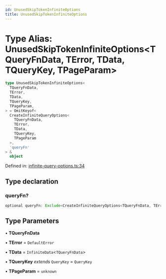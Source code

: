 ```yaml
---
id: UnusedSkipTokenInfiniteOptions
title: UnusedSkipTokenInfiniteOptions
---
```


<!-- DO NOT EDIT: this page is autogenerated from the type comments -->

# Type Alias: UnusedSkipTokenInfiniteOptions\<TQueryFnData, TError, TData, TQueryKey, TPageParam\>

```ts
type UnusedSkipTokenInfiniteOptions<
  TQueryFnData,
  TError,
  TData,
  TQueryKey,
  TPageParam,
> = OmitKeyof<
  CreateInfiniteQueryOptions<
    TQueryFnData,
    TError,
    TData,
    TQueryKey,
    TPageParam
  >,
  'queryFn'
> &
  object
```

Defined in: [infinite-query-options.ts:34](https://github.com/arnoud-dv/query/blob/main/packages/angular-query-experimental/src/infinite-query-options.ts#L34)

## Type declaration

### queryFn?

```ts
optional queryFn: Exclude<CreateInfiniteQueryOptions<TQueryFnData, TError, TData, TQueryKey, TPageParam>["queryFn"], SkipToken | undefined>;
```

## Type Parameters

• **TQueryFnData**

• **TError** = `DefaultError`

• **TData** = `InfiniteData`\<`TQueryFnData`\>

• **TQueryKey** _extends_ `QueryKey` = `QueryKey`

• **TPageParam** = `unknown`
